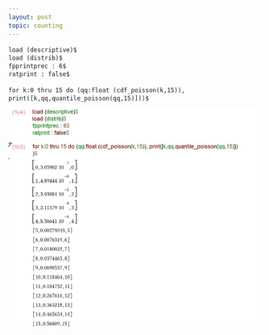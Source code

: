 ```yaml
---
layout: post
topic: counting
---
```


	load (descriptive)$  
	load (distrib)$  
	fpprintprec : 6$  
	ratprint : false$  
	  
	for k:0 thru 15 do (qq:float (cdf_poisson(k,15)), print([k,qq,quantile_poisson(qq,15)]))$    
![image tooltip here](/assets/images/image2.jpg)  
  
